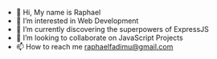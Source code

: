 - 👋 Hi, My name is Raphael
- 👀 I’m interested in Web Development
- 🌱 I’m currently discovering the superpowers of ExpressJS
- 💞️ I’m looking to collaborate on JavaScript Projects
- 📫 How to reach me raphaelfadimu@gmail.com

<!---
Drifty-Cyber/Drifty-Cyber is a ✨ special ✨ repository because its `README.md` (this file) appears on your GitHub profile.
You can click the Preview link to take a look at your changes.
--->
